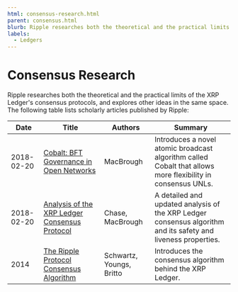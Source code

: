 ```yaml
---
html: consensus-research.html
parent: consensus.html
blurb: Ripple researches both the theoretical and the practical limits of the XRP Ledger's consensus protocols.
labels:
  - Ledgers
---
```

# Consensus Research

Ripple researches both the theoretical and the practical limits of the XRP Ledger's consensus protocols, and explores other ideas in the same space. The following table lists scholarly articles published by Ripple:

| Date | Title | Authors | Summary |
|---|---|---|---|
| 2018-02-20 | [Cobalt: BFT Governance in Open Networks](https://arxiv.org/abs/1802.07240) | MacBrough | Introduces a novel atomic broadcast algorithm called Cobalt that allows more flexibility in consensus UNLs. |
| 2018-02-20 | [Analysis of the XRP Ledger Consensus Protocol](https://arxiv.org/abs/1802.07242) | Chase, MacBrough | A detailed and updated analysis of the XRP Ledger consensus algorithm and its safety and liveness properties. |
| 2014 | [The Ripple Protocol Consensus Algorithm](https://ripple.com/files/ripple_consensus_whitepaper.pdf) | Schwartz, Youngs, Britto | Introduces the consensus algorithm behind the XRP Ledger. |